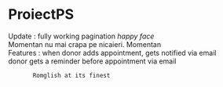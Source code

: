 # ProiectPS
Update : fully working pagination *happy face*  
Momentan nu mai crapa pe nicaieri. Momentan  
Features : when donor adds appointment, gets notified via email  
           donor gets a reminder before appointment via email  
           
           
           Romglish at its finest
           
